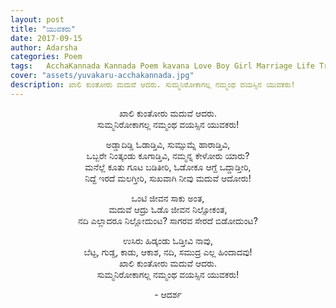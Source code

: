 ```yaml
---
layout: post
title: "ಯುವಕರು"
date: 2017-09-15
author: Adarsha
categories: Poem
tags:	AcchaKannada Kannada Poem kavana Love Boy Girl Marriage Life Truth Freedom
cover: "assets/yuvakaru-acchakannada.jpg"
description: ಖಾಲಿ ಕುಂತೋರು ಮದುವೆ ಆದರು. ಸುಮ್ಮನಿರೋಕಾಗಲ್ಲ ನಮ್ಮಂಥ ವಯಸ್ಸಿನ ಯುವಕರು!
---
```


<p align = "center">ಖಾಲಿ ಕುಂತೋರು ಮದುವೆ ಆದರು.<br>
ಸುಮ್ಮನಿರೋಕಾಗಲ್ಲ ನಮ್ಮಂಥ ವಯಸ್ಸಿನ ಯುವಕರು!<br></p><!--more-->

<p align = "center">ಅಡ್ಡಾದಿಡ್ಡಿ ಓಡಾಡ್ತಿವಿ, ಸುಮ್ಸುಮ್ನೆ ಹಾರಾಡ್ತಿವಿ, <br>
ಒಬ್ಬರೇ ನಿಂತ್ಕಂಡು ಕೂಗಾಡ್ತಿವಿ, ನಮ್ಮನ್ನ ಕೇಳೋರು ಯಾರು?<br>
ಮನೆಲ್ಲೆ ಕೂತು ಗೂಟ ಬಡಿತೀರಿ, ಓಡೋಕೂ ಆಗ್ದೆ ಒದ್ದಾಡ್ತೀರಿ,<br>
ನಿದ್ದೆ ಇರದೆ ಮಲಗ್ತೀರಿ, ಸುಖವಾಗಿ ನೀವು ಮದುವೆ ಆದೋರು!<br></p>

<p align = "center">ಒಂಟಿ ಜೀವನ ಸಾಕು ಅಂತ, <br>
ಮದುವೆ ಆದ್ರು ಓಡೊ ಜೀವನ ನಿಲ್ಸೋಕಂತ,<br>
ನದಿ ಎಲ್ಲಾದರೂ ನಿಲ್ಲೋದುಂಟ? ಸಾಗರವ ಸೇರದೆ ಬಿಡೋದುಂಟ?<br></p>

<p align = "center">ಉಸಿರು ಹಿಡ್ಕಂಡು ಓಡ್ತೀವಿ ನಾವು,<br>
ಬೆಟ್ಟ, ಗುಡ್ಡ, ಕಾಡು, ಆಕಾಶ, ನದಿ, ಸಮುದ್ರ ಎಲ್ಲ ಹಿಂದಾದವು!<br>
ಖಾಲಿ ಕುಂತೋರು ಮದುವೆ ಆದರು.<br>
ಸುಮ್ಮನಿರೋಕಾಗಲ್ಲ ನಮ್ಮಂಥ ವಯಸ್ಸಿನ ಯುವಕರು!<br></p>

<p align ="center">- ಆದರ್ಶ</p>
